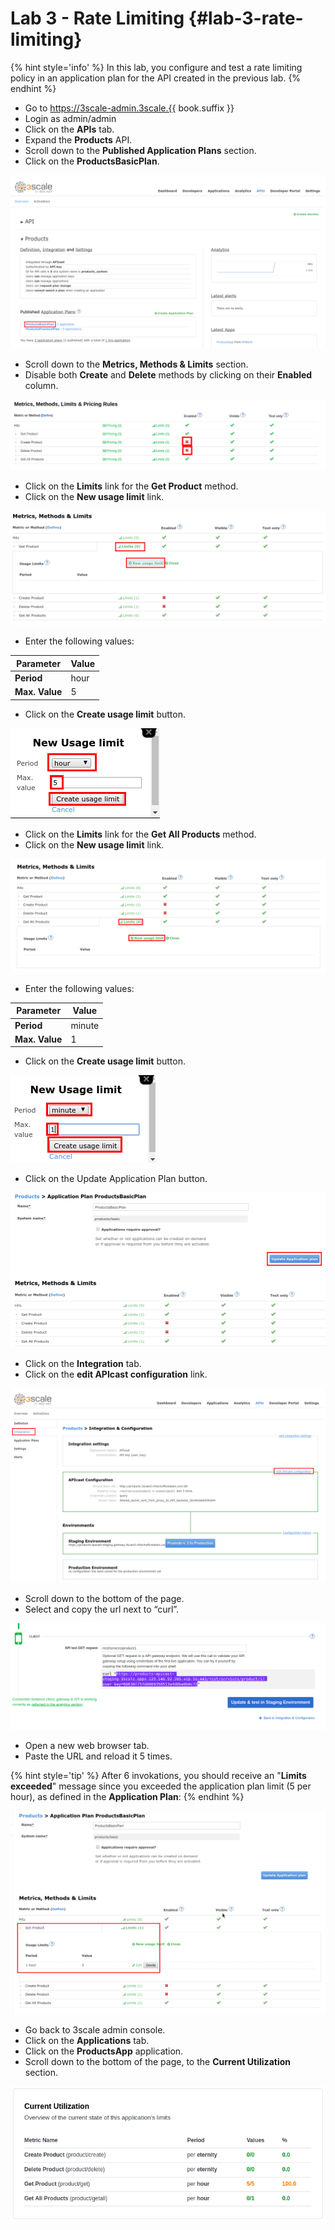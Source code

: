# Lab 3 - Rate Limiting {#lab-3-rate-limiting}

{% hint style='info' %}
In this lab, you configure and test a rate limiting policy in an application plan for the API created in the previous lab.
{% endhint %}

* Go to https://3scale-admin.3scale.{{ book.suffix }}
* Login as admin/admin
* Click on the **APIs** tab.
* Expand the **Products** API.
* Scroll down to the **Published Application Plans** section.
* Click on the **ProductsBasicPlan**.

![](images/image202.png)

* Scroll down to the **Metrics, Methods &amp; Limits** section.
* Disable both **Create** and **Delete** methods by clicking on their **Enabled** column.

![](assets/Selection_481.png)

* Click on the **Limits** link for the **Get Product** method.
* Click on the **New usage limit** link.

![](images/image174.png)

* Enter the following values:

| Parameter | Value |
| --- | --- |
| **Period** | hour |
| **Max. Value** | 5 |


* Click on the **Create usage limit** button.

![](images/image191.png)

* Click on the **Limits** link for the **Get All Products** method.
* Click on the **New usage limit** link.

![](images/image21.png)

* Enter the following values:

| Parameter | Value |
| --- | --- |
| **Period** | minute |
| **Max. Value** | 1 |

* Click on the **Create usage limit** button.

![](images/image197.png)

*  Click on the Update Application Plan button.

![](images/image114.png)

* Click on the **Integration** tab.
* Click on the **edit APIcast configuration** link.

![](images/image1.png)

* Scroll down to the bottom of the page.
* Select and copy the url next to “curl”.

![](assets/Selection_322.png)

* Open a new web browser tab.
* Paste the URL and reload it 5 times.

{% hint style='tip' %}
After 6 invokations, you should receive an "**Limits exceeded**" message since you exceeded the application plan limit (5 per hour), as defined in the **Application Plan**:
{% endhint %}

![](images/image93.png)

* Go back to 3scale admin console.
* Click on the **Applications** tab.
* Click on the **ProductsApp** application.
* Scroll down to the bottom of the page, to the **Current Utilization** section.

![](assets/Selection_413.png)






